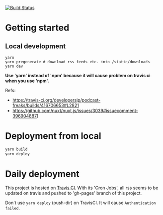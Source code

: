 [![Build Status](https://travis-ci.org/noracast/podcast-freaks.svg?branch=master)](https://travis-ci.org/noracast/podcast-freaks)


# Getting started

## Local development

```
yarn
yarn pregenerate # download rss feeds etc. into /static/downloads
yarn dev
```

**Use 'yarn' instead of 'npm' because it will cause problem on travis ci when you use 'npm'.**

Refs:
- https://travis-ci.org/developersjp/podcast-freaks/builds/416706653#L2821
- https://github.com/nuxt/nuxt.js/issues/3039#issuecomment-396904887)

# Deployment from local

```sh
yarn build
yarn deploy
```

# Daily deployment

This project is hosted on [Travis CI](https://travis-ci.org/developersjp/podcast-freaks). With its 'Cron Jobs', all rss seems to be updated on travis and pushed to 'gh-pages' branch of this project.

Don't use `yarn deploy` (push-dir) on TravisCI. It will cause `Authentication failed`.

